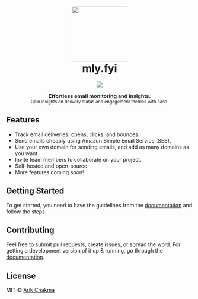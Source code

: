 <h1 align="center"><img height="150" src="https://mly.fyi/favicon.svg" /><br>mly.fyi</h1>

<p align="center">
  <a href="https://github.com/arikchakma/mly.fyi/blob/main/license">
    <img src="https://img.shields.io/badge/License-MIT-yellow.svg" />
  </a>
</p>

<p align="center">
  <b>Effortless email monitoring and insights.</b></br>
  <sub>Gain insights on delivery status and engagement metrics with ease.</sub><br>
</p>

## Features

- Track email deliveries, opens, clicks, and bounces.
- Send emails cheaply using Amazon Simple Email Service (SES).
- Use your own domain for sending emails, and add as many domains as you want.
- Invite team members to collaborate on your project.
- Self-hosted and open-source.
- More features coming soon!

## Getting Started

To get started, you need to have the guidelines from the [documentation](https://mly.fyi/docs/introduction) and follow the steps.

## Contributing

Feel free to submit pull requests, create issues, or spread the word. For getting a development version of it up & running, go through the [documentation](https://mly.fyi/docs/contributing).


## License

MIT &copy; [Arik Chakma](https://twitter.com/imarikchakma)